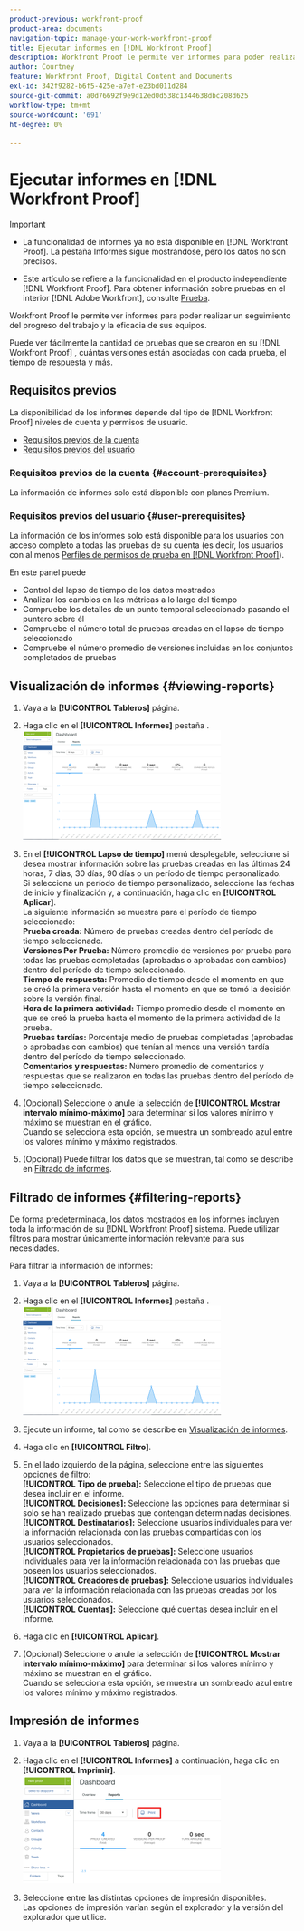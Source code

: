 ```yaml
---
product-previous: workfront-proof
product-area: documents
navigation-topic: manage-your-work-workfront-proof
title: Ejecutar informes en [!DNL Workfront Proof]
description: Workfront Proof le permite ver informes para poder realizar un seguimiento del progreso del trabajo y la eficacia de sus equipos.
author: Courtney
feature: Workfront Proof, Digital Content and Documents
exl-id: 342f9282-b6f5-425e-a7ef-e23bd011d284
source-git-commit: a0d76692f9e9d12ed0d538c1344638dbc208d625
workflow-type: tm+mt
source-wordcount: '691'
ht-degree: 0%

---
```


# Ejecutar informes en [!DNL Workfront Proof]


>[!IMPORTANT]
>
>* <span class="previe">La funcionalidad de informes ya no está disponible en [!DNL Workfront Proof]. La pestaña Informes sigue mostrándose, pero los datos no son precisos.</span>
> 
>* Este artículo se refiere a la funcionalidad en el producto independiente [!DNL Workfront Proof]. Para obtener información sobre pruebas en el interior [!DNL Adobe Workfront], consulte [Prueba](../../../review-and-approve-work/proofing/proofing.md).


Workfront Proof le permite ver informes para poder realizar un seguimiento del progreso del trabajo y la eficacia de sus equipos.

Puede ver fácilmente la cantidad de pruebas que se crearon en su [!DNL Workfront Proof] , cuántas versiones están asociadas con cada prueba, el tiempo de respuesta y más.

## Requisitos previos

La disponibilidad de los informes depende del tipo de [!DNL Workfront Proof] niveles de cuenta y permisos de usuario.

* [Requisitos previos de la cuenta](#account-prerequisites)
* [Requisitos previos del usuario](#user-prerequisites)

### Requisitos previos de la cuenta {#account-prerequisites}

La información de informes solo está disponible con planes Premium.

### Requisitos previos del usuario {#user-prerequisites}

La información de los informes solo está disponible para los usuarios con acceso completo a todas las pruebas de su cuenta (es decir, los usuarios con al menos [Perfiles de permisos de prueba en [!DNL Workfront Proof]](../../../workfront-proof/wp-acct-admin/account-settings/proof-perm-profiles-in-wp.md)).

En este panel puede

* Control del lapso de tiempo de los datos mostrados
* Analizar los cambios en las métricas a lo largo del tiempo
* Compruebe los detalles de un punto temporal seleccionado pasando el puntero sobre él
* Compruebe el número total de pruebas creadas en el lapso de tiempo seleccionado
* Compruebe el número promedio de versiones incluidas en los conjuntos completados de pruebas

## Visualización de informes {#viewing-reports}

1. Vaya a la **[!UICONTROL Tableros]** página.
1. Haga clic en el **[!UICONTROL Informes]** pestaña .\
   ![proof_reports.png](assets/proof-reports-350x193.png)

1. En el **[!UICONTROL Lapso de tiempo]** menú desplegable, seleccione si desea mostrar información sobre las pruebas creadas en las últimas 24 horas, 7 días, 30 días, 90 días o un período de tiempo personalizado.\
   Si selecciona un período de tiempo personalizado, seleccione las fechas de inicio y finalización y, a continuación, haga clic en **[!UICONTROL Aplicar]**.\
   La siguiente información se muestra para el período de tiempo seleccionado:\
   **Prueba creada:** Número de pruebas creadas dentro del período de tiempo seleccionado.\
   **Versiones Por Prueba:** Número promedio de versiones por prueba para todas las pruebas completadas (aprobadas o aprobadas con cambios) dentro del período de tiempo seleccionado.\
   **Tiempo de respuesta:** Promedio de tiempo desde el momento en que se creó la primera versión hasta el momento en que se tomó la decisión sobre la versión final.\
   **Hora de la primera actividad:** Tiempo promedio desde el momento en que se creó la prueba hasta el momento de la primera actividad de la prueba.\
   **Pruebas tardías:** Porcentaje medio de pruebas completadas (aprobadas o aprobadas con cambios) que tenían al menos una versión tardía dentro del período de tiempo seleccionado.\
   **Comentarios y respuestas:** Número promedio de comentarios y respuestas que se realizaron en todas las pruebas dentro del período de tiempo seleccionado.

1. (Opcional) Seleccione o anule la selección de **[!UICONTROL Mostrar intervalo mínimo-máximo]** para determinar si los valores mínimo y máximo se muestran en el gráfico.\
   Cuando se selecciona esta opción, se muestra un sombreado azul entre los valores mínimo y máximo registrados.

1. (Opcional) Puede filtrar los datos que se muestran, tal como se describe en [Filtrado de informes](#filtering-reports).

## Filtrado de informes {#filtering-reports}

De forma predeterminada, los datos mostrados en los informes incluyen toda la información de su [!DNL Workfront Proof] sistema. Puede utilizar filtros para mostrar únicamente información relevante para sus necesidades.

Para filtrar la información de informes:

1. Vaya a la **[!UICONTROL Tableros]** página.
1. Haga clic en el **[!UICONTROL Informes]** pestaña .\
   ![proof_reports.png](assets/proof-reports-350x193.png)

1. Ejecute un informe, tal como se describe en [Visualización de informes](#viewing-reports).
1. Haga clic en **[!UICONTROL Filtro]**.

1. En el lado izquierdo de la página, seleccione entre las siguientes opciones de filtro:\
   **[!UICONTROL Tipo de prueba]:** Seleccione el tipo de pruebas que desea incluir en el informe.\
   **[!UICONTROL Decisiones]:** Seleccione las opciones para determinar si solo se han realizado pruebas que contengan determinadas decisiones.\
   **[!UICONTROL Destinatarios]:** Seleccione usuarios individuales para ver la información relacionada con las pruebas compartidas con los usuarios seleccionados.\
   **[!UICONTROL Propietarios de pruebas]:** Seleccione usuarios individuales para ver la información relacionada con las pruebas que poseen los usuarios seleccionados.\
   **[!UICONTROL Creadores de pruebas]:** Seleccione usuarios individuales para ver la información relacionada con las pruebas creadas por los usuarios seleccionados.\
   **[!UICONTROL Cuentas]:** Seleccione qué cuentas desea incluir en el informe.

1. Haga clic en **[!UICONTROL Aplicar]**.
1. (Opcional) Seleccione o anule la selección de **[!UICONTROL Mostrar intervalo mínimo-máximo]** para determinar si los valores mínimo y máximo se muestran en el gráfico.\
   Cuando se selecciona esta opción, se muestra un sombreado azul entre los valores mínimo y máximo registrados.

## Impresión de informes

1. Vaya a la **[!UICONTROL Tableros]** página.
1. Haga clic en el **[!UICONTROL Informes]** a continuación, haga clic en **[!UICONTROL Imprimir]**.\
   ![proof_reports_print.png](assets/proof-reports-print-350x191.png)

1. Seleccione entre las distintas opciones de impresión disponibles.\
   Las opciones de impresión varían según el explorador y la versión del explorador que utilice.
